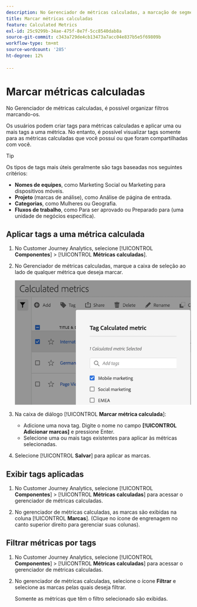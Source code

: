 ```yaml
---
description: No Gerenciador de métricas calculadas, a marcação de segmentos permite organizá-los.
title: Marcar métricas calculadas
feature: Calculated Metrics
exl-id: 25c9299b-34ae-475f-8e7f-5cc8540dab8a
source-git-commit: c343a729de4cb13473a7acc04e837b5e5f69809b
workflow-type: tm+mt
source-wordcount: '285'
ht-degree: 12%

---
```


# Marcar métricas calculadas

No Gerenciador de métricas calculadas, é possível organizar filtros marcando-os.

Os usuários podem criar tags para métricas calculadas e aplicar uma ou mais tags a uma métrica. No entanto, é possível visualizar tags somente para as métricas calculadas que você possui ou que foram compartilhadas com você.

>[!TIP]
>
>Os tipos de tags mais úteis geralmente são tags baseadas nos seguintes critérios:
>
>* **Nomes de equipes**, como Marketing Social ou Marketing para dispositivos móveis.
>* **Projeto** (marcas de análise), como Análise de página de entrada.
>* **Categorias**, como Mulheres ou Geografia.
>* **Fluxos de trabalho**, como Para ser aprovado ou Preparado para (uma unidade de negócios específica).

## Aplicar tags a uma métrica calculada

1. No Customer Journey Analytics, selecione [!UICONTROL **Componentes**] > [!UICONTROL **Métricas calculadas**].

1. No Gerenciador de métricas calculadas, marque a caixa de seleção ao lado de qualquer métrica que deseja marcar.

   ![Marcar lista de métricas calculadas com marketing para dispositivos móveis selecionado.](assets/cm_add_tags.png)

1. Na caixa de diálogo [!UICONTROL **Marcar métrica calculada**]:

   * Adicione uma nova tag. Digite o nome no campo **[!UICONTROL Adicionar marcas]** e pressione Enter.
   * Selecione uma ou mais tags existentes para aplicar às métricas selecionadas.

1. Selecione [!UICONTROL **Salvar**] para aplicar as marcas.

## Exibir tags aplicadas

1. No Customer Journey Analytics, selecione [!UICONTROL **Componentes**] > [!UICONTROL **Métricas calculadas**] para acessar o gerenciador de métricas calculadas.

1. No gerenciador de métricas calculadas, as marcas são exibidas na coluna [!UICONTROL **Marcas**]. (Clique no ícone de engrenagem no canto superior direito para gerenciar suas colunas).

## Filtrar métricas por tags

1. No Customer Journey Analytics, selecione [!UICONTROL **Componentes**] > [!UICONTROL **Métricas calculadas**] para acessar o gerenciador de métricas calculadas.

1. No gerenciador de métricas calculadas, selecione o ícone **Filtrar** e selecione as marcas pelas quais deseja filtrar.

   Somente as métricas que têm o filtro selecionado são exibidas.

